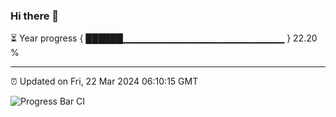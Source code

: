 ### Hi there 👋

⏳ Year progress { ██████▁▁▁▁▁▁▁▁▁▁▁▁▁▁▁▁▁▁▁▁▁▁▁▁ } 22.20 %

---

⏰ Updated on Fri, 22 Mar 2024 06:10:15 GMT

![Progress Bar CI](https://github.com/Shyam-Makwana/GitHub-Actions-Demo/workflows/Progress%20Bar%20CI/badge.svg)
